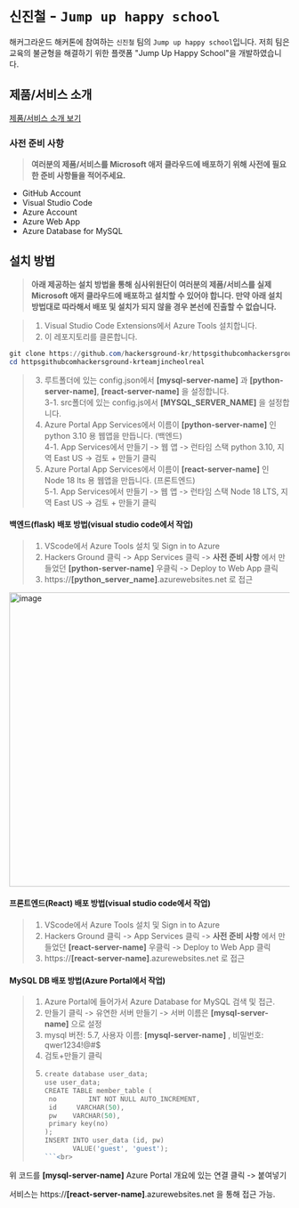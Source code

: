 # `신진철` - `Jump up happy school`

해커그라운드 해커톤에 참여하는 `신진철` 팀의 `Jump up happy school`입니다. 저희 팀은 교육의 불균형을 해결하기 위한 플랫폼 "Jump Up Happy School"을 개발하였습니다.

## 제품/서비스 소개

<!-- 아래 링크는 지우지 마세요 -->
[제품/서비스 소개 보기](TOPIC.md)
<!-- 위 링크는 지우지 마세요 -->

### 사전 준비 사항

> **여러분의 제품/서비스를 Microsoft 애저 클라우드에 배포하기 위해 사전에 필요한 준비 사항들을 적어주세요.**<br>
- GitHub Account
- Visual Studio Code
- Azure Account
- Azure Web App
- Azure Database for MySQL
  
## 설치 방법
> **아래 제공하는 설치 방법을 통해 심사위원단이 여러분의 제품/서비스를 실제 Microsoft 애저 클라우드에 배포하고 설치할 수 있어야 합니다. 만약 아래 설치 방법대로 따라해서 배포 및 설치가 되지 않을 경우 본선에 진출할 수 없습니다.**<br>

> 1. Visual Studio Code Extensions에서 Azure Tools 설치합니다.<br>
> 2. 이 레포지토리를 클론합니다.
```ps1
git clone https://github.com/hackersground-kr/httpsgithubcomhackersground-krteamjincheolreal
cd httpsgithubcomhackersground-krteamjincheolreal
```
> 3. 루트폴더에 있는 config.json에서 **[mysql-server-name]** 과 **[python-server-name]**, **[react-server-name]** 을 설정합니다.<br>
> 3-1. src폴더에 있는 config.js에서 **[MYSQL_SERVER_NAME]** 을 설정합니다.<br>
> 4. Azure Portal App Services에서 이름이 **[python-server-name]** 인 python 3.10 용 웹앱을 만듭니다. (백엔드)<br>
> 4-1. App Services에서 만들기 -> 웹 앱 -> 런타임 스택 python 3.10, 지역 East US -> 검토 + 만들기 클릭
> 5. Azure Portal App Services에서 이름이 **[react-server-name]** 인 Node 18 lts 용 웹앱을 만듭니다. (프론트엔드)<br>
> 5-1. App Services에서 만들기 -> 웹 앱 -> 런타임 스택 Node 18 LTS, 지역 East US -> 검토 + 만들기 클릭

#### 백엔드(flask) 배포 방법(visual studio code에서 작업)<br>
> 1. VScode에서 Azure Tools 설치 및 Sign in to Azure<br>
> 2. Hackers Ground 클릭 -> App Services 클릭 -> **사전 준비 사항** 에서 만들었던 **[python-server-name]** 우클릭 -> Deploy to Web App 클릭<br>
> 3. https://**[python_server_name]**.azurewebsites.net 로 접근<br>
<img width="529" alt="image" src="https://github.com/hackersground-kr/httpsgithubcomhackersground-krteamjincheolreal/assets/49835246/946788a8-862c-4c9e-855c-3de11e1f2420">


#### 프론트엔드(React) 배포 방법(visual studio code에서 작업)<br>
> 1. VScode에서 Azure Tools 설치 및 Sign in to Azure<br>
> 2. Hackers Ground 클릭 -> App Services 클릭 -> **사전 준비 사항** 에서 만들었던 **[react-server-name]** 우클릭 -> Deploy to Web App 클릭<br>
> 3. https://**[react-server-name]**.azurewebsites.net 로 접근<br>

#### MySQL DB 배포 방법(Azure Portal에서 작업)<br>
> 1. Azure Portal에 들어가서 Azure Database for MySQL 검색 및 접근.<br>
> 2. 만들기 클릭 -> 유연한 서버 만들기 -> 서버 이름은 **[mysql-server-name]** 으로 설정<br>
> 3. mysql 버전: 5.7, 사용자 이름: **[mysql-server-name]** , 비밀번호: qwer1234!@#$ <br>
> 4. 검토+만들기 클릭<br>
> 5. ```ps1
>    create database user_data;
>    use user_data;
>    CREATE TABLE member_table (
>     no        INT NOT NULL AUTO_INCREMENT,
>     id     VARCHAR(50),
>     pw    VARCHAR(50),
>     primary key(no)
>    );
>    INSERT INTO user_data (id, pw)
>	   	    VALUE('guest', 'guest');
>    ```<br>
    
위 코드를 **[mysql-server-name]** Azure Portal 개요에 있는 연결 클릭 -> 붙여넣기

서비스는 https://**[react-server-name]**.azurewebsites.net 을 통해 접근 가능.<br>

